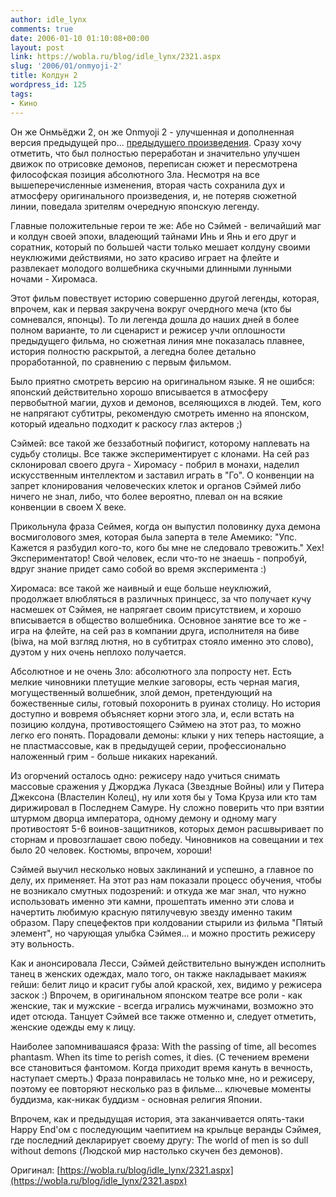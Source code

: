 ```yaml
---
author: idle_lynx
comments: true
date: 2006-01-10 01:10:08+00:00
layout: post
link: https://wobla.ru/blog/idle_lynx/2321.aspx
slug: '2006/01/onmyoji-2'
title: Колдун 2
wordpress_id: 125
tags:
- Кино
---
```


Он же Онмьёджи 2, он же Onmyoji 2 - улучшенная и дополненная версия предыдущей про... [предыдущего произведения](/2006/01/onmyoji). Сразу хочу отметить, что был полностью переработан и значительно улучшен движок по отрисовке демонов, переписан сюжет и пересмотрена философская позиция абсолютного Зла. Несмотря на все вышеперечисленные изменения, вторая часть сохранила дух и атмосферу оригинального произведения, и, не потеряв сюжетной линии, поведала зрителям очередную японскую легенду.

Главные положительные герои те же: Абе но Сэймей - величайший маг и колдун своей эпохи, владеющий тайнами Инь и Янь и его друг и соратник, который по большей части только мешает колдуну своими неуклюжими действиями, но зато красиво играет на флейте и развлекает молодого волшебника скучными длинными лунными ночами - Хиромаса.

Этот фильм повествует историю совершенно другой легенды, которая, впрочем, как и первая закручена вокруг очердного меча (кто бы сомневался, японцы). То ли легенда дошла до наших дней в более полном варианте, то ли сценарист и режисер учли оплошности предыдущего фильма, но сюжетная линия мне показалась плавнее, история полностю раскрытой, а легедна более детально проработанной, по сравнению с первым фильмом.

Было приятно смотреть версию на оригинальном языке. Я не ошибся: японский действительно хорошо вписывается в атмосферу первобытной магии, духов и демонов, вселяющихся в людей. Тем, кого не напрягают субтитры, рекомендую смотреть именно на японском, который идеально подходит к раскосу глаз актеров ;)

Сэймей: все такой же беззаботный пофигист, которому наплевать на судьбу столицы. Все также экспериментирует с клонами. На сей раз склонировал своего друга - Хиромасу - побрил в монахи, наделил искусственным интеллектом и заставил играть в "Го". О конвенции на запрет клонирования человеческих клеток и органов Сэймей либо ничего не знал, либо, что более вероятно, плевал он на всякие конвенции в своем X веке.

Прикольнула фраза Сеймея, когда он выпустил половинку духа демона восмиголового змея, которая была заперта в теле Амемико: "Упс. Кажется я разбудил кого-то, кого бы мне не следовало тревожить." Хех! Экспериментатор! Свой человек, если что-то не знаешь - попробуй, вдруг знание придет само собой во время эксперимента :)

Хиромаса: все такой же наивный и еще больше неуклюжий, продолжает влюбляться в различных принцесс, за что получает кучу насмешек от Сэймея, не напрягает своим присутствием, и хорошо вписывается в общество волшебника. Основное занятие все то же - игра на флейте, на сей раз в компании друга, исполнителя на биве (biwa, на мой взгляд лютня, но в субтитрах стояло именно это слово), дуэтом у них очень неплохо получается.

Абсолютное и не очень Зло: абсолютного зла попросту нет. Есть мелкие чиновники плетущие мелкие заговоры, есть черная магия, могущественный волшебник, злой демон, претендующий на божественные силы, готовый похоронить в руинах столицу. Но история доступно и вовремя объясняет корни этого зла, и, если встать на позицию колдуна, противостоящего Сэймею на этот раз, то можно легко его понять. Порадовали демоны: клыки у них теперь настоящие, а не пластмассовые, как в предыдущей серии, профессионально наложенный грим - больше никаких нареканий.

Из огорчений осталось одно: режисеру надо учиться снимать массовые сражения у Джорджа Лукаса (Звездные Войны) или у Питера Джексона (Властелин Колец), ну или хотя бы у Тома Круза или кто там дирижировал в Последнем Самуре. Ну сложно поверить что при взятии штурмом дворца императора, одному демону и одному магу противостоят 5-6 воинов-защитников, которых демон расшвыривает по сторнам и провозглашает свою победу. Чиновников на совещании и тех было 20 человек. Костюмы, впрочем, хороши!

Сэймей выучил несколько новых заклинаний и успешно, а главное по делу, их применяет. На этот раз нам показали процесс обучения, чтобы не возникало смутных подозрений: и откуда же маг знал, что нужно использовать именно эти камни, прошептать именно эти слова и начертить любимую красную пятилучевую звезду именно таким образом. Пару спецефектов при колдовании стырили из фильма "Пятый элемент", но чарующая улыбка Сэймея... и можно простить режисеру эту вольность.

Как и анонсировала Лесси, Сэймей действительно вынужден исполнить танец в женских одеждах, мало того, он также накладывает макияж гейши: белит лицо и красит губы алой краской, хех, видимо у режисера заскок :) Впрочем, в оригинальном японском театре все роли - как женские, так и мужские - всегда игрались мужчинами, возможно это идет отсюда. Танцует Сэймей все также отменно и, следует отметить, женские одежды ему к лицу.

Наиболее запомнивашаяся фраза: With the passing of time, all becomes phantasm. When its time to perish comes, it dies. (С течением времени все становиться фантомом. Когда приходит время кануть в вечность, наступает смерть.) Фраза понравилась не только мне, но и режисеру, поэтому ее повторяют несколько раз в фильме... ключевые моменты буддизма, как-никак буддизм - основная религия Японии.

Впрочем, как и предыдущая история, эта заканчивается опять-таки Happy End'ом с последующим чаепитием на крыльце веранды Сэймея, где последний декларирует своему другу: The world of men is so dull without demons (Людской мир настолько скучен без демонов).

Оригинал: [https://wobla.ru/blog/idle_lynx/2321.aspx](https://wobla.ru/blog/idle_lynx/2321.aspx)
